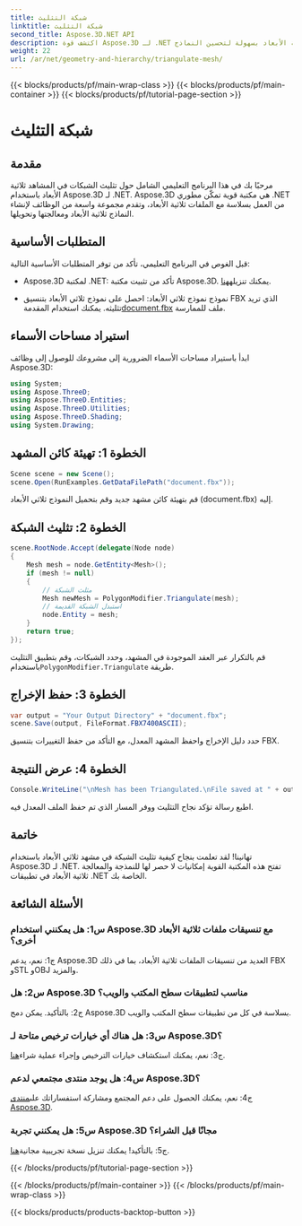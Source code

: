 ```yaml
---
title: شبكة التثليث
linktitle: شبكة التثليث
second_title: Aspose.3D.NET API
description: اكتشف قوة Aspose.3D لـ .NET في هذا الدليل التفصيلي خطوة بخطوة. تعرف على كيفية تثليث الشبكات ثلاثية الأبعاد بسهولة لتحسين النماذج.
weight: 22
url: /ar/net/geometry-and-hierarchy/triangulate-mesh/
---
```


{{< blocks/products/pf/main-wrap-class >}}
{{< blocks/products/pf/main-container >}}
{{< blocks/products/pf/tutorial-page-section >}}

# شبكة التثليث

## مقدمة

مرحبًا بك في هذا البرنامج التعليمي الشامل حول تثليث الشبكات في المشاهد ثلاثية الأبعاد باستخدام Aspose.3D لـ .NET. Aspose.3D هي مكتبة قوية تمكّن مطوري .NET من العمل بسلاسة مع الملفات ثلاثية الأبعاد، وتقدم مجموعة واسعة من الوظائف لإنشاء النماذج ثلاثية الأبعاد ومعالجتها وتحويلها.

## المتطلبات الأساسية

قبل الغوص في البرنامج التعليمي، تأكد من توفر المتطلبات الأساسية التالية:

- Aspose.3D لمكتبة .NET: تأكد من تثبيت مكتبة Aspose.3D. يمكنك تنزيله[هنا](https://releases.aspose.com/3d/net/).

-  نموذج نموذج ثلاثي الأبعاد: احصل على نموذج ثلاثي الأبعاد بتنسيق FBX الذي تريد تثليثه. يمكنك استخدام المقدمة[document.fbx](https://reference.aspose.com/3d/net/) ملف للممارسة.

## استيراد مساحات الأسماء

ابدأ باستيراد مساحات الأسماء الضرورية إلى مشروعك للوصول إلى وظائف Aspose.3D:

```csharp
using System;
using Aspose.ThreeD;
using Aspose.ThreeD.Entities;
using Aspose.ThreeD.Utilities;
using Aspose.ThreeD.Shading;
using System.Drawing;
```

## الخطوة 1: تهيئة كائن المشهد

```csharp
Scene scene = new Scene();
scene.Open(RunExamples.GetDataFilePath("document.fbx"));
```

قم بتهيئة كائن مشهد جديد وقم بتحميل النموذج ثلاثي الأبعاد (document.fbx) إليه.

## الخطوة 2: تثليث الشبكة

```csharp
scene.RootNode.Accept(delegate(Node node)
{
    Mesh mesh = node.GetEntity<Mesh>();
    if (mesh != null)
    {
        // مثلث الشبكة
        Mesh newMesh = PolygonModifier.Triangulate(mesh);
        // استبدل الشبكة القديمة
        node.Entity = mesh;
    }
    return true;
});
```

 قم بالتكرار عبر العقد الموجودة في المشهد، وحدد الشبكات، وقم بتطبيق التثليث باستخدام`PolygonModifier.Triangulate` طريقة.

## الخطوة 3: حفظ الإخراج

```csharp
var output = "Your Output Directory" + "document.fbx";
scene.Save(output, FileFormat.FBX7400ASCII);
```

حدد دليل الإخراج واحفظ المشهد المعدل، مع التأكد من حفظ التغييرات بتنسيق FBX.

## الخطوة 4: عرض النتيجة

```csharp
Console.WriteLine("\nMesh has been Triangulated.\nFile saved at " + output);
```

اطبع رسالة تؤكد نجاح التثليث ووفر المسار الذي تم حفظ الملف المعدل فيه.

## خاتمة

تهانينا! لقد تعلمت بنجاح كيفية تثليث الشبكة في مشهد ثلاثي الأبعاد باستخدام Aspose.3D لـ .NET. تفتح هذه المكتبة القوية إمكانيات لا حصر لها للنمذجة والمعالجة ثلاثية الأبعاد في تطبيقات .NET الخاصة بك.

## الأسئلة الشائعة

### س1: هل يمكنني استخدام Aspose.3D مع تنسيقات ملفات ثلاثية الأبعاد أخرى؟

ج1: نعم، يدعم Aspose.3D العديد من تنسيقات الملفات ثلاثية الأبعاد، بما في ذلك FBX وSTL وOBJ والمزيد.

### س2: هل Aspose.3D مناسب لتطبيقات سطح المكتب والويب؟

ج2: بالتأكيد. يمكن دمج Aspose.3D بسلاسة في كل من تطبيقات سطح المكتب والويب.

### س3: هل هناك أي خيارات ترخيص متاحة لـ Aspose.3D؟

 ج3: نعم، يمكنك استكشاف خيارات الترخيص وإجراء عملية شراء[هنا](https://purchase.aspose.com/buy).

### س4: هل يوجد منتدى مجتمعي لدعم Aspose.3D؟

 ج4: نعم، يمكنك الحصول على دعم المجتمع ومشاركة استفساراتك على[منتدى Aspose.3D](https://forum.aspose.com/c/3d/18).

### س5: هل يمكنني تجربة Aspose.3D مجانًا قبل الشراء؟

 ج5: بالتأكيد! يمكنك تنزيل نسخة تجريبية مجانية[هنا](https://releases.aspose.com/).

{{< /blocks/products/pf/tutorial-page-section >}}

{{< /blocks/products/pf/main-container >}}
{{< /blocks/products/pf/main-wrap-class >}}

{{< blocks/products/products-backtop-button >}}
